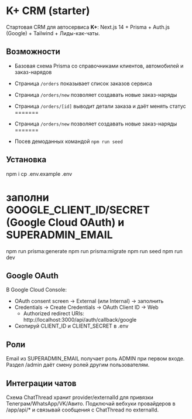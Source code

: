 # K+ CRM (starter)
Стартовая CRM для автосервиса **K+**: Next.js 14 + Prisma + Auth.js (Google) + Tailwind + Лиды-как-чаты.

## Возможности
- Базовая схема Prisma со справочниками клиентов, автомобилей и заказ-нарядов
- Страница `/orders` показывает список заказов сервиса

- Страница `/orders/new` позволяет создавать новые заказ-наряды
- Страница `/orders/[id]` выводит детали заказа и даёт менять статус
=======

- Страница `/orders/new` позволяет создавать новые заказ-наряды
=======


- Посев демоданных командой `npm run seed`

## Установка
npm i
cp .env.example .env
# заполни GOOGLE_CLIENT_ID/SECRET (Google Cloud OAuth) и SUPERADMIN_EMAIL
npm run prisma:generate
npm run prisma:migrate
npm run seed
npm run dev

## Google OAuth
В Google Cloud Console:
- OAuth consent screen → External (или Internal) → заполнить
- Credentials → Create Credentials → OAuth Client ID → Web
  - Authorized redirect URIs: http://localhost:3000/api/auth/callback/google
- Скопируй CLIENT_ID и CLIENT_SECRET в .env

## Роли
Email из SUPERADMIN_EMAIL получает роль ADMIN при первом входе. Раздел /admin даёт смену ролей другим пользователям.

## Интеграции чатов
Схема ChatThread хранит provider/externalId для привязки Телеграм/WhatsApp/VK/Авито. Подключай вебхуки провайдеров в /app/api/* и связывай сообщения с ChatThread по externalId.
